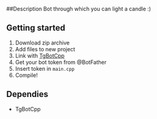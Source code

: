 ##Description
Bot through which you can light a candle :)
## Getting started
1. Download zip archive
2. Add files to new project
3. Link with [TgBotCpp](https://github.com/reo7sp/tgbot-cpp)
4. Get your bot token from @BotFather
5. Insert token in ```main.cpp```
6. Compile!
## Dependies
- TgBotCpp
